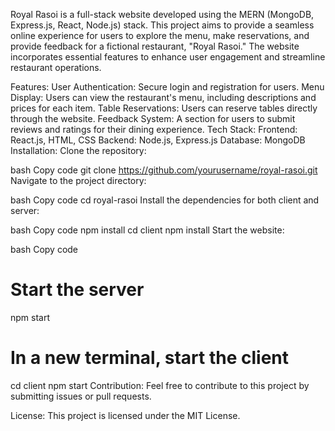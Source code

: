 Royal Rasoi is a full-stack website developed using the MERN (MongoDB, Express.js, React, Node.js) stack. This project aims to provide a seamless online experience for users to explore the menu, make reservations, and provide feedback for a fictional restaurant, "Royal Rasoi." The website incorporates essential features to enhance user engagement and streamline restaurant operations.

Features:
User Authentication: Secure login and registration for users.
Menu Display: Users can view the restaurant's menu, including descriptions and prices for each item.
Table Reservations: Users can reserve tables directly through the website.
Feedback System: A section for users to submit reviews and ratings for their dining experience.
Tech Stack:
Frontend: React.js, HTML, CSS
Backend: Node.js, Express.js
Database: MongoDB
Installation:
Clone the repository:

bash
Copy code
git clone https://github.com/yourusername/royal-rasoi.git
Navigate to the project directory:

bash
Copy code
cd royal-rasoi
Install the dependencies for both client and server:

bash
Copy code
npm install
cd client
npm install
Start the website:

bash
Copy code
# Start the server
npm start

# In a new terminal, start the client
cd client
npm start
Contribution:
Feel free to contribute to this project by submitting issues or pull requests.

License:
This project is licensed under the MIT License.
